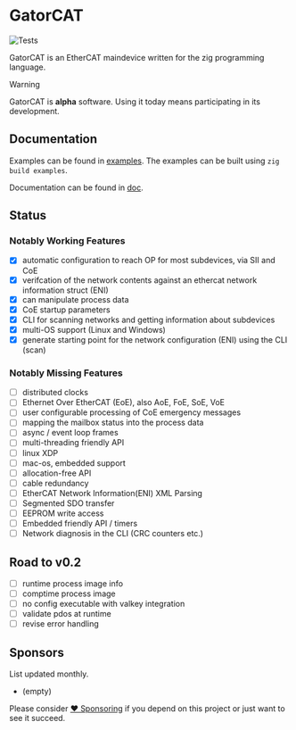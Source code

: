 # GatorCAT

![Tests](https://github.com/kj4tmp/gatorcat/actions/workflows/main.yml/badge.svg)

GatorCAT is an EtherCAT maindevice written for the zig programming language.

> [!WARNING]
> GatorCAT is **alpha** software. Using it today means participating in its development.

## Documentation

Examples can be found in [examples](examples/). The examples can be built using `zig build examples`.

Documentation can be found in [doc](doc/README.md).

## Status

### Notably Working Features

- [x] automatic configuration to reach OP for most subdevices, via SII and CoE
- [x] verifcation of the network contents against an ethercat network information struct (ENI)
- [x] can manipulate process data
- [x] CoE startup parameters
- [x] CLI for scanning networks and getting information about subdevices
- [x] multi-OS support (Linux and Windows)
- [x] generate starting point for the network configuration (ENI) using the CLI (scan)

### Notably Missing Features

- [ ] distributed clocks
- [ ] Ethernet Over EtherCAT (EoE), also AoE, FoE, SoE, VoE
- [ ] user configurable processing of CoE emergency messages
- [ ] mapping the mailbox status into the process data
- [ ] async / event loop frames
- [ ] multi-threading friendly API
- [ ] linux XDP
- [ ] mac-os, embedded support
- [ ] allocation-free API
- [ ] cable redundancy
- [ ] EtherCAT Network Information(ENI) XML Parsing
- [ ] Segmented SDO transfer
- [ ] EEPROM write access
- [ ] Embedded friendly API / timers
- [ ] Network diagnosis in the CLI (CRC counters etc.)

## Road to v0.2

- [ ] runtime process image info
- [ ] comptime process image
- [ ] no config executable with valkey integration
- [ ] validate pdos at runtime
- [ ] revise error handling

## Sponsors

List updated monthly.

- (empty)

Please consider [❤️ Sponsoring](https://github.com/sponsors/kj4tmp) if you depend on this project or just want to see it succeed.
